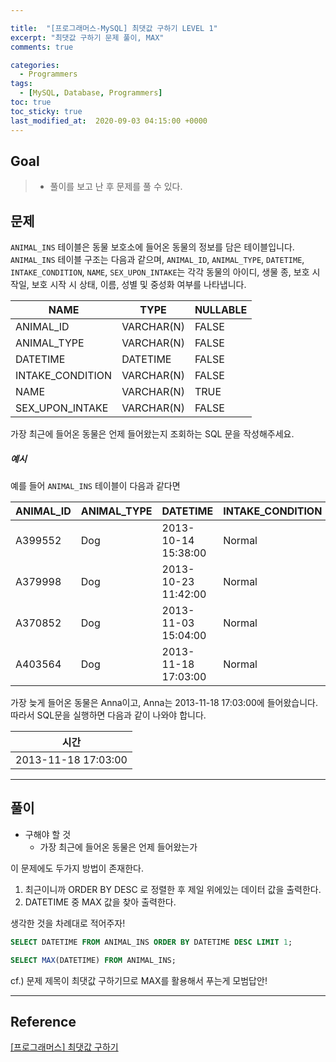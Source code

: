 ```yaml
---

title:  "[프로그래머스-MySQL] 최댓값 구하기 LEVEL 1"
excerpt: "최댓값 구하기 문제 풀이, MAX"
comments: true

categories:
  - Programmers
tags: 
  - [MySQL, Database, Programmers]
toc: true
toc_sticky: true
last_modified_at:  2020-09-03 04:15:00 +0000
---
```


## Goal

> - 풀이를 보고 난 후 문제를 풀 수 있다.

## 문제

`ANIMAL_INS` 테이블은 동물 보호소에 들어온 동물의 정보를 담은 테이블입니다. `ANIMAL_INS` 테이블 구조는 다음과 같으며, `ANIMAL_ID`, `ANIMAL_TYPE`, `DATETIME`, `INTAKE_CONDITION`, `NAME`, `SEX_UPON_INTAKE`는 각각 동물의 아이디, 생물 종, 보호 시작일, 보호 시작 시 상태, 이름, 성별 및 중성화 여부를 나타냅니다.

| NAME             | TYPE       | NULLABLE |
| ---------------- | ---------- | -------- |
| ANIMAL_ID        | VARCHAR(N) | FALSE    |
| ANIMAL_TYPE      | VARCHAR(N) | FALSE    |
| DATETIME         | DATETIME   | FALSE    |
| INTAKE_CONDITION | VARCHAR(N) | FALSE    |
| NAME             | VARCHAR(N) | TRUE     |
| SEX_UPON_INTAKE  | VARCHAR(N) | FALSE    |

가장 최근에 들어온 동물은 언제 들어왔는지 조회하는 SQL 문을 작성해주세요.

##### 예시

예를 들어 `ANIMAL_INS` 테이블이 다음과 같다면

| ANIMAL_ID | ANIMAL_TYPE | DATETIME            | INTAKE_CONDITION | NAME     | SEX_UPON_INTAKE |
| --------- | ----------- | ------------------- | ---------------- | -------- | --------------- |
| A399552   | Dog         | 2013-10-14 15:38:00 | Normal           | Jack     | Neutered Male   |
| A379998   | Dog         | 2013-10-23 11:42:00 | Normal           | Disciple | Intact Male     |
| A370852   | Dog         | 2013-11-03 15:04:00 | Normal           | Katie    | Spayed Female   |
| A403564   | Dog         | 2013-11-18 17:03:00 | Normal           | Anna     | Spayed Female   |

가장 늦게 들어온 동물은 Anna이고, Anna는 2013-11-18 17:03:00에 들어왔습니다. 따라서 SQL문을 실행하면 다음과 같이 나와야 합니다.

| 시간                |
| ------------------- |
| 2013-11-18 17:03:00 |

---

## 풀이

- 구해야 할 것  
  - 가장 최근에 들어온 동물은 언제 들어왔는가

이 문제에도 두가지 방법이 존재한다.

1. 최근이니까 ORDER BY DESC 로 정렬한 후 제일 위에있는 데이터 값을 출력한다.
2. DATETIME 중 MAX 값을 찾아 출력한다.



생각한 것을 차례대로 적어주자! 

```sql
SELECT DATETIME FROM ANIMAL_INS ORDER BY DATETIME DESC LIMIT 1;
```

```sql
SELECT MAX(DATETIME) FROM ANIMAL_INS; 
```



cf.)  문제 제목이 최댓값 구하기므로 MAX를 활용해서 푸는게 모범답안!



---

## Reference

[[프로그래머스] 최댓값 구하기](https://programmers.co.kr/learn/courses/30/lessons/59415)

